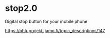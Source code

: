# stop2.0
Digital stop button for your mobile phone

https://ohtuprojekti.jamo.fi/topic_descriptions/147
